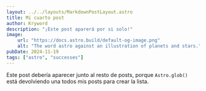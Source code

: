 ```yaml
---
layout: ../../layouts/MarkdownPostLayout.astro
title: Mi cuarto post
author: Kryword
description: "¡Este post aparerá por si solo!"
image:
    url: "https://docs.astro.build/default-og-image.png"
    alt: "The word astro against an illustration of planets and stars."
pubDate: 2024-11-19
tags: ["astro", "successes"]
---
```

Este post debería aparecer junto al resto de posts, porque `Astro.glob()` está devolviendo una todos mis posts para crear la lista.